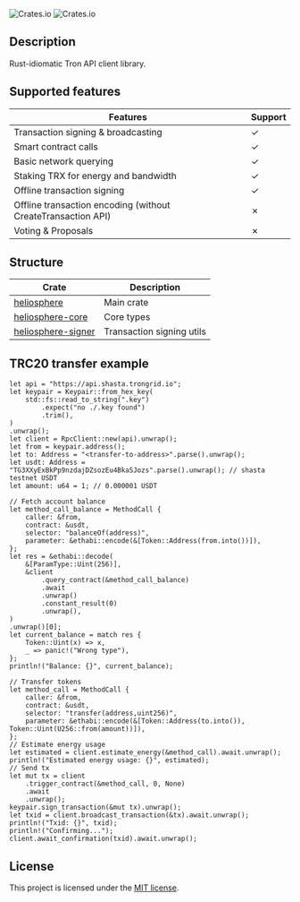 ![Crates.io](https://img.shields.io/crates/v/heliosphere?style=flat-square) ![Crates.io](https://img.shields.io/crates/l/heliosphere?style=flat-square)

## Description

Rust-idiomatic Tron API client library.

## Supported features

| Features | Support |
|----------|---------|
| Transaction signing & broadcasting | &check; |
| Smart contract calls | &check; |
| Basic network querying | &check; |
| Staking TRX for energy and bandwidth | &check; |
| Offline transaction signing | &check; |
| Offline transaction encoding (without CreateTransaction API) | &cross; |
| Voting & Proposals | &cross; |

## Structure

| Crate         | Description     |
|--------------|------------------|
| [heliosphere](https://crates.io/crates/heliosphere) | Main crate |
| [heliosphere-core](https://crates.io/crates/heliosphere-core) | Core types |
| [heliosphere-signer](https://crates.io/crates/heliosphere-signer) | Transaction signing utils |

## TRC20 transfer example

```
let api = "https://api.shasta.trongrid.io";
let keypair = Keypair::from_hex_key(
    std::fs::read_to_string(".key")
        .expect("no ./.key found")
        .trim(),
)
.unwrap();
let client = RpcClient::new(api).unwrap();
let from = keypair.address();
let to: Address = "<transfer-to-address>".parse().unwrap();
let usdt: Address = "TG3XXyExBkPp9nzdajDZsozEu4BkaSJozs".parse().unwrap(); // shasta testnet USDT
let amount: u64 = 1; // 0.000001 USDT

// Fetch account balance
let method_call_balance = MethodCall {
    caller: &from,
    contract: &usdt,
    selector: "balanceOf(address)",
    parameter: &ethabi::encode(&[Token::Address(from.into())]),
};
let res = &ethabi::decode(
    &[ParamType::Uint(256)],
    &client
        .query_contract(&method_call_balance)
        .await
        .unwrap()
        .constant_result(0)
        .unwrap(),
)
.unwrap()[0];
let current_balance = match res {
    Token::Uint(x) => x,
    _ => panic!("Wrong type"),
};
println!("Balance: {}", current_balance);

// Transfer tokens
let method_call = MethodCall {
    caller: &from,
    contract: &usdt,
    selector: "transfer(address,uint256)",
    parameter: &ethabi::encode(&[Token::Address(to.into()), Token::Uint(U256::from(amount))]),
};
// Estimate energy usage
let estimated = client.estimate_energy(&method_call).await.unwrap();
println!("Estimated energy usage: {}", estimated);
// Send tx
let mut tx = client
    .trigger_contract(&method_call, 0, None)
    .await
    .unwrap();
keypair.sign_transaction(&mut tx).unwrap();
let txid = client.broadcast_transaction(&tx).await.unwrap();
println!("Txid: {}", txid);
println!("Confirming...");
client.await_confirmation(txid).await.unwrap();
```

## License

This project is licensed under the [MIT license].

[MIT license]: https://github.com/tokio-rs/tokio/blob/master/LICENSE
